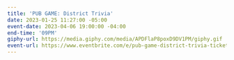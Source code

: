 ```yaml
---
title: 'PUB GAME: District Trivia'
date: 2023-01-25 11:27:00 -05:00
event-date: 2023-04-06 19:00:00 -04:00
end-time: '09PM'
giphy-url: https://media.giphy.com/media/APDFlaP8poxD9DV1PM/giphy.gif
event-url: https://www.eventbrite.com/e/pub-game-district-trivia-tickets-597369928537
---
```


